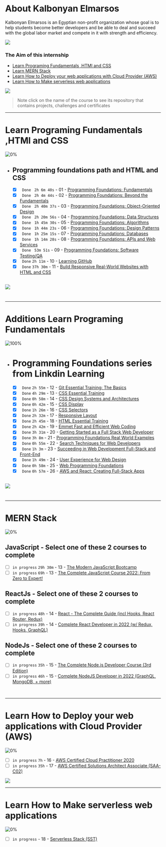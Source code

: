 # About Kalbonyan Elmarsos
 Kalbonyan Elmarsos is an Egyptian non-profit organization whose goal is to help students become better developers and be able to deal and succeed with the global labor market and compete in it with strength and efficiency.
 <br/>

 <a href="https://www.linkedin.com/company/%D9%83%D8%A7%D9%84%D8%A8%D9%86%D9%8A%D8%A7%D9%86-%D8%A7%D9%84%D9%85%D8%B1%D8%B5%D9%88%D8%B5/" target="_blank"><img src="https://img.shields.io/badge/-Kalbonyan%20Elmarsos-0077B5?style=for-the-badge&logo=Linkedin&logoColor=white"/></a>
### The Aim of this internship
- <a href="#Fundamentals">Learn Programing Fundamentals ,HTMl and CSS </a>
- <a href="#MERN">Learn MERN Stack</a>
- <a href="#AWS">Learn How to Deploy your web applications with Cloud Provider (AWS)</a>
- <a href="#serverless">Learn How to Make serverless web applications</a>

<img src="https://img.shields.io/badge/Total%20Number%20Of%20Hours%20For%20All%20Courses-%2B200h-blue">
<br>

> Note click on the name of the course to see its repository that contains projects, challenges and certificates

- - - -
<!-- Fundamentals -->
<span id="Fundamentals"> </span>
# Learn Programing Fundamentals ,HTMl and CSS

![0%](https://progress-bar.dev/0/?title=Done)
<br />
- ## Programming foundations path and HTML and CSS

    - [X] ` Done` ` 2h 6m 40s` - 01 - [Programming Foundations: Fundamentals](01-Linkedin-Learning/-1-Programming-Foundation-Fundamentals/)
    - [X] ` Done` ` 2h 4m 44s` - 02 - [Programming Foundations: Beyond the Fundamentals](01-Linkedin-Learning/-02-Programming-Foundations-Beyond-Fundamentals)
    - [X] ` Done` ` 2h 40m 37s` - 03 - [Programming Foundations: Object-Oriented Design](01-Linkedin-Learning/-03-Programming-Foundation-Object-Oriented-Design/)
    - [X] ` Done` ` 2h 20m 56s` - 04 - [Programming Foundations: Data Structures](01-Linkedin-Learning/-04-Programming-Foundations-Data-Structures/)
    - [X] ` Done` ` 1h 45m 30s` - 05 - [Programming Foundations: Algorithms](01-Linkedin-Learning/-05-Programming-Foundations-Algorithms/)
    - [X] ` Done` ` 1h 44m 23s` - 06 - [Programming Foundations: Design Patterns](01-Linkedin-Learning/-06-Programming-Foundations-Design-Patterns/)
    - [X] ` Done` ` 1h 25m 15s` - 07 - [Programming Foundations: Databases](01-Linkedin-Learning/-07-Programming-Foundations-Databases/)
    - [X] ` Done` ` 1h 14m 28s` - 08 - [Programming Foundations: APIs and Web Services](01-Linkedin-Learning/-08-Programming-Foundations-APIs-and-Web-Services/)
    - [X] ` Done` ` 53m 51s` - 09 - [Programming Foundations: Software Testing/QA](01-Linkedin-Learning/-09-Programming-Foundations-Software-TestingQA/)
    - [X] ` Done` ` 2h 11m ` - 10 - [Learning GitHub](01-Linkedin-Learning/-10-Learning-GitHub)
    - [X] ` Done` ` 37h 30m ` - 11 - [Build Responsive Real-World Websites with HTML and CSS](02-Udemy/-01-HTML-CSS-Jonas)

    <br />

<img src="https://img.shields.io/badge/Total%20Number%20Of%20Hours%20For%20This%20Courses-59h25m-blue">

#
- - - -

<!-- Additions-Fundamentals -->
<span id="Additions-Fundamentals"></span>
# Additions Learn Programing Fundamentals 

![100%](https://progress-bar.dev/100/?title=Done)
<br />
- # Programming Foundations series from Linkdin Learning

    - [X] ` Done` ` 2h 55m ` - 12 - [Git Essential Training: The Basics](Linkedin-Learning/Git-Essential-Training-The-Basics/)
    - [X] ` Done` ` 4h 29m ` - 13 - [CSS Essential Training](Linkedin-Learning/CSS-Essential-Training/)
    - [X] ` Done` ` 0h 58m ` - 14 - [CSS Design Systems and Architectures](Linkedin-Learning/CSS-Design-Systems-and-Architectures/)
    - [X] ` Done` ` 0h 42m ` - 15 - [CSS Display](Linkedin-Learning/CSS-Display/)
    - [X] ` Done` ` 1h 26m ` - 16 - [CSS Selectors](Linkedin-Learning/CSS-Selectors/)
    - [X] ` Done` ` 2h 32m ` - 17 - [Responsive Layout](Linkedin-Learning/Responsive-Layout/)
    - [X] ` Done` ` 2h 45m ` - 18 - [HTML Essential Training](Linkedin-Learning/HTML-Essential-Training/)
    - [X] ` Done` ` 2h 42m ` - 19 - [Emmet Fast and Efficient Web Coding](Linkedin-Learning/Emmet-Fast-and-Efficient-Web-Coding/)
    - [X] ` Done` ` 3h 31m ` - 20 - [Getting Started as a Full Stack Web Developer](Linkedin-Learning/Getting-Started-as-a-Full-Stack-Web-Developer/)
    - [X] ` Done` ` 3h 8m ` - 21 - [Programming Foundations Real World Examples](Linkedin-Learning/Programming-Foundations-Real-World-Examples/)
    - [X] ` Done` ` 0h 55m ` - 22 - [Search Techniques for Web Developers](Linkedin-Learning/Search-Techniques-for-Web-Developers/)
    - [X] ` Done` ` 1h 3m ` - 23 - [Succeeding in Web Development Full-Stack and Front-End](Linkedin-Learning/Succeeding-in-Web-Development-Full-Stack-and-Front-End/)
    - [X] ` Done` ` 1h 49m ` - 24 - [User Experience for Web Design](Linkedin-Learning/User-Experience-for-Web-Design/)
    - [X] ` Done` ` 0h 58m ` - 25 - [Web Programming Foundations](Linkedin-Learning/Web-Programming-Foundations/)
    - [X] ` Done` ` 0h 57m ` - 26 - [AWS and React: Creating Full-Stack Apps](Linkedin-Learning/AWS_and_React_Creating_Full-Stack_Apps//)
    <br />

<img src="https://img.shields.io/badge/Total%20Number%20Of%20Hours%20For%20This%20Courses-31h%2017m-blue">

#
- - - -

<!-- MERN -->

<span id="MERN"></span>
# MERN Stack
![0%](https://progress-bar.dev/0/?title=Done)
<br />
## JavaScript - Select one of these 2 courses to complete
- [ ]  `in progress` `29h 30m` - 13 - [The Modern JavaScript Bootcamp](./02-Udemy/-02-Js-Andrew)
- [ ]  `in progress` `69h` - 13 - [The Complete JavaScript Course 2022: From Zero to Expert!](./02-Udemy/-02-Js-Jonas)
## ReactJs - Select one of these 2 courses to complete
- [ ]  `in progress` `48h` - 14 - [React - The Complete Guide (incl Hooks, React Router, Redux)](./02-Udemy/-03-Reactjs-Maximilian)
- [ ]  `in progress` `39h` - 14 - [Complete React Developer in 2022 (w/ Redux, Hooks, GraphQL)](/02-Udemy/-03-Reactjs-ZTM)
## NodeJs - Select one of these 2 courses to complete
- [ ] `in progress` `35h` - 15 - [The Complete Node.js Developer Course (3rd Edition)](/02-Udemy/-04-Nodejs-Andrew)
- [ ]  `in progress` `46h` - 15 - [Complete NodeJS Developer in 2022 (GraphQL, MongoDB, + more)](./02-Udemy/-04-Nodejs-ZTM)

<!--<img src="https://img.shields.io/badge/Total%20Number%20Of%20Hours%20For%20This%20Courses-157h30m-blue"> -->
<br />

- - - -

<!-- AWS -->
<span id="AWS"></span>
# Learn How to Deploy your web applications with Cloud Provider (AWS)
![0%](https://progress-bar.dev/0/?title=Done)
- [ ]  `in progress` `7h` - 16 - [AWS Certified Cloud Practitioner 2020](03-aCloudGuru/AWS%20Certified%20Cloud%20Practitioner%202020/)
- [ ]  `in progress` `35h` - 17 - [AWS Certified Solutions Architect Associate (SAA-C02)](03-aCloudGuru/AWS%20Certified%20Solutions%20Architect%20Associate%20(SAA-C02))

<img src="https://img.shields.io/badge/Total%20Number%20Of%20Hours%20For%20This%20Courses-42h-blue">
<br />

- - - -
<!-- serverless -->
<span id="serverless"></span>


# Learn How to Make serverless web applications
![0%](https://progress-bar.dev/0/?title=Done)
- [ ] `in progress` - 18 - [Serverless Stack (SST)](04-Serverless-Stack-Project/)
